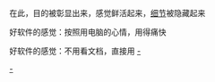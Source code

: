 
在此，目的被彰显出来，感觉鲜活起来，[细节](https://github.com/7900ms/0nottheater_deserted_/tree/master/Usage_Manual)被隐藏起来

好软件的感觉：按照用电脑的心情，用得痛快

好软件的感觉：不用看文档，直接用 [-](http://www.yinwang.org/blog-cn/2014/07/17/rest#一个良好的界面不应该是这样的。它给予用户的界面，应该只有一些简单的设定)

[-](https://github.com/7900ms/0nottheater_deserted/tree/master/supplementary)
